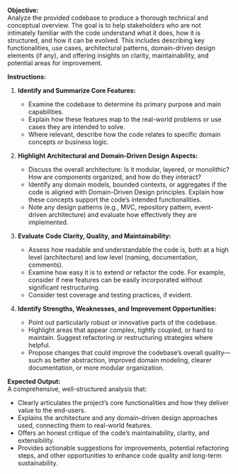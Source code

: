 **Objective:**  
Analyze the provided codebase to produce a thorough technical and conceptual overview. The goal is to help stakeholders who are not intimately familiar with the code understand what it does, how it is structured, and how it can be evolved. This includes describing key functionalities, use cases, architectural patterns, domain-driven design elements (if any), and offering insights on clarity, maintainability, and potential areas for improvement.

**Instructions:**

1. **Identify and Summarize Core Features:**
    
    - Examine the codebase to determine its primary purpose and main capabilities.
    - Explain how these features map to the real-world problems or use cases they are intended to solve.
    - Where relevant, describe how the code relates to specific domain concepts or business logic.
2. **Highlight Architectural and Domain-Driven Design Aspects:**
    
    - Discuss the overall architecture: Is it modular, layered, or monolithic? How are components organized, and how do they interact?
    - Identify any domain models, bounded contexts, or aggregates if the code is aligned with Domain-Driven Design principles. Explain how these concepts support the code’s intended functionalities.
    - Note any design patterns (e.g., MVC, repository pattern, event-driven architecture) and evaluate how effectively they are implemented.
3. **Evaluate Code Clarity, Quality, and Maintainability:**
    
    - Assess how readable and understandable the code is, both at a high level (architecture) and low level (naming, documentation, comments).
    - Examine how easy it is to extend or refactor the code. For example, consider if new features can be easily incorporated without significant restructuring.
    - Consider test coverage and testing practices, if evident.
4. **Identify Strengths, Weaknesses, and Improvement Opportunities:**
    
    - Point out particularly robust or innovative parts of the codebase.
    - Highlight areas that appear complex, tightly coupled, or hard to maintain. Suggest refactoring or restructuring strategies where helpful.
    - Propose changes that could improve the codebase’s overall quality—such as better abstraction, improved domain modeling, clearer documentation, or more modular organization.

**Expected Output:**  
A comprehensive, well-structured analysis that:

- Clearly articulates the project’s core functionalities and how they deliver value to the end-users.
- Explains the architecture and any domain-driven design approaches used, connecting them to real-world features.
- Offers an honest critique of the code’s maintainability, clarity, and extensibility.
- Provides actionable suggestions for improvements, potential refactoring steps, and other opportunities to enhance code quality and long-term sustainability.